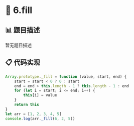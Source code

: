 # 🎪 6.fill



## 📊 题目描述
暂无题目描述

## 📋 代码实现
```typescript
Array.prototype._fill = function (value, start, end) {
    start = start < 0 ? 0 : start
    end = end > this.length - 1 ? this.length - 1 : end
    for (let i = start; i <= end; i++) {
        this[i] = value
    }
    return this
}
let arr = [1, 2, 3, 4, 5]
console.log(arr._fill(6, 2, 5))

```
